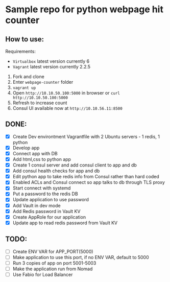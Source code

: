 # Sample repo for python webpage hit counter


## How to use:
Requirements:
	
- `Virtualbox` latest version currently 6
- `Vagrant` latest version currently 2.2.5
	

1. Fork and clone
2. Enter `webpage-counter` folder
3. `vagrant up`
4. Open `http://10.10.50.100:5000` in browser or `curl http://10.10.50.100:5000`
5. Refresh to increase count
6. Consul UI available now at `http://10.10.56.11:8500`


## DONE:

- [x] Create Dev environtment Vagrantfile with 2 Ubuntu servers - 1 redis, 1 python
- [x] Develop app
- [x] Connect app with DB
- [x] Add html,css to python app
- [x] Create 1 consul server and add consul client to app and db
- [x] Add consul health checks for app and db
- [x] Edit python app to take redis info from Consul rather than hard coded
- [x] Enabled ACLs and Consul connect so app talks to db through TLS proxy
- [x] Start connect with systemd
- [x] Put a password to the redis DB
- [x] Update application to use password
- [x] Add Vault in dev mode
- [x] Add Redis password in Vault KV
- [x] Create AppRole for our application
- [x] Update app to read redis password from Vault KV

## TODO:

- [ ] Create ENV VAR for APP_PORT(5000)
- [ ] Make application to use this port, if no ENV VAR, default to 5000
- [ ] Run 3 copies of app on port 5001-5003
- [ ] Make the application run from Nomad
- [ ] Use Fabio for Load Balancer
